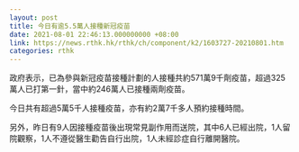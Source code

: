 ```yaml
---
layout: post
title: 今日有逾5.5萬人接種新冠疫苗
date: 2021-08-01 22:46:13.000000000 +08:00
link: https://news.rthk.hk/rthk/ch/component/k2/1603727-20210801.htm
categories: rthk
---
```


政府表示，已為參與新冠疫苗接種計劃的人接種共約571萬9千劑疫苗，超過325萬人已打第一針，當中約246萬人已接種兩劑疫苗。

今日共有超過5萬5千人接種疫苗，亦有約2萬7千多人預約接種時間。

另外，昨日有9人因接種疫苗後出現常見副作用而送院，其中6人已經出院，1人留院觀察，1人不遵從醫生勸告自行出院，1人未經診症自行離開醫院。
